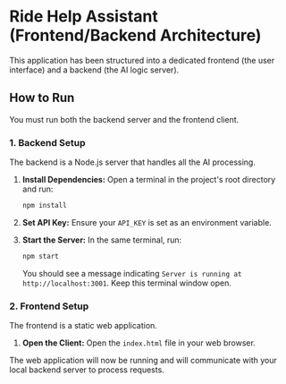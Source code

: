 # Ride Help Assistant (Frontend/Backend Architecture)

This application has been structured into a dedicated frontend (the user interface) and a backend (the AI logic server).

## How to Run

You must run both the backend server and the frontend client.

### 1. Backend Setup

The backend is a Node.js server that handles all the AI processing.

1.  **Install Dependencies:**
    Open a terminal in the project's root directory and run:
    ```bash
    npm install
    ```

2.  **Set API Key:**
    Ensure your `API_KEY` is set as an environment variable.

3.  **Start the Server:**
    In the same terminal, run:
    ```bash
    npm start
    ```
    You should see a message indicating `Server is running at http://localhost:3001`. Keep this terminal window open.

### 2. Frontend Setup

The frontend is a static web application.

1.  **Open the Client:**
    Open the `index.html` file in your web browser.

The web application will now be running and will communicate with your local backend server to process requests.